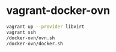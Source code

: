 # vagrant-docker-ovn

```sh
vagrant up --provider libvirt
vagrant ssh
/docker-ovn/ovn.sh
/docker-ovn/docker.sh
```
